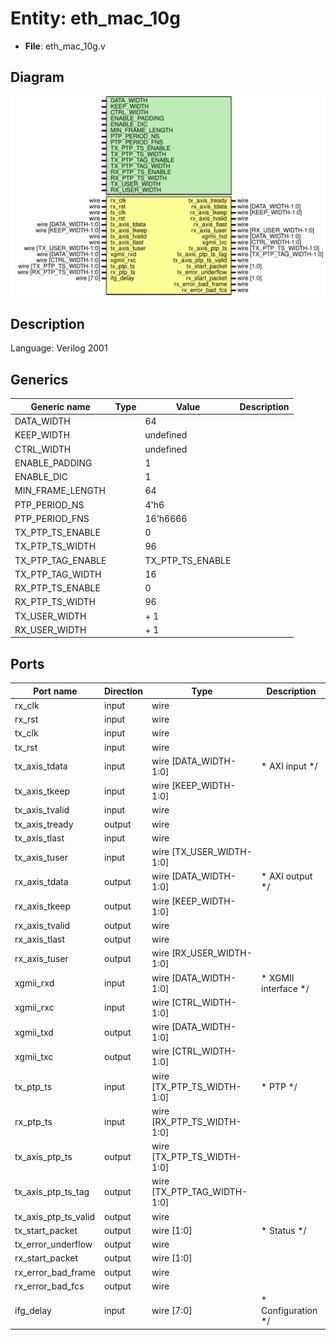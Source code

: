 # Entity: eth_mac_10g

- **File**: eth_mac_10g.v
## Diagram

![Diagram](eth_mac_10g.svg "Diagram")
## Description


 Language: Verilog 2001


## Generics

| Generic name      | Type | Value            | Description |
| ----------------- | ---- | ---------------- | ----------- |
| DATA_WIDTH        |      | 64               |             |
| KEEP_WIDTH        |      | undefined        |             |
| CTRL_WIDTH        |      | undefined        |             |
| ENABLE_PADDING    |      | 1                |             |
| ENABLE_DIC        |      | 1                |             |
| MIN_FRAME_LENGTH  |      | 64               |             |
| PTP_PERIOD_NS     |      | 4'h6             |             |
| PTP_PERIOD_FNS    |      | 16'h6666         |             |
| TX_PTP_TS_ENABLE  |      | 0                |             |
| TX_PTP_TS_WIDTH   |      | 96               |             |
| TX_PTP_TAG_ENABLE |      | TX_PTP_TS_ENABLE |             |
| TX_PTP_TAG_WIDTH  |      | 16               |             |
| RX_PTP_TS_ENABLE  |      | 0                |             |
| RX_PTP_TS_WIDTH   |      | 96               |             |
| TX_USER_WIDTH     |      | + 1              |             |
| RX_USER_WIDTH     |      | + 1              |             |
## Ports

| Port name            | Direction | Type                        | Description                     |
| -------------------- | --------- | --------------------------- | ------------------------------- |
| rx_clk               | input     | wire                        |                                 |
| rx_rst               | input     | wire                        |                                 |
| tx_clk               | input     | wire                        |                                 |
| tx_rst               | input     | wire                        |                                 |
| tx_axis_tdata        | input     | wire [DATA_WIDTH-1:0]       |      * AXI input      */        |
| tx_axis_tkeep        | input     | wire [KEEP_WIDTH-1:0]       |                                 |
| tx_axis_tvalid       | input     | wire                        |                                 |
| tx_axis_tready       | output    | wire                        |                                 |
| tx_axis_tlast        | input     | wire                        |                                 |
| tx_axis_tuser        | input     | wire [TX_USER_WIDTH-1:0]    |                                 |
| rx_axis_tdata        | output    | wire [DATA_WIDTH-1:0]       |      * AXI output      */       |
| rx_axis_tkeep        | output    | wire [KEEP_WIDTH-1:0]       |                                 |
| rx_axis_tvalid       | output    | wire                        |                                 |
| rx_axis_tlast        | output    | wire                        |                                 |
| rx_axis_tuser        | output    | wire [RX_USER_WIDTH-1:0]    |                                 |
| xgmii_rxd            | input     | wire [DATA_WIDTH-1:0]       |      * XGMII interface      */  |
| xgmii_rxc            | input     | wire [CTRL_WIDTH-1:0]       |                                 |
| xgmii_txd            | output    | wire [DATA_WIDTH-1:0]       |                                 |
| xgmii_txc            | output    | wire [CTRL_WIDTH-1:0]       |                                 |
| tx_ptp_ts            | input     | wire [TX_PTP_TS_WIDTH-1:0]  |      * PTP      */              |
| rx_ptp_ts            | input     | wire [RX_PTP_TS_WIDTH-1:0]  |                                 |
| tx_axis_ptp_ts       | output    | wire [TX_PTP_TS_WIDTH-1:0]  |                                 |
| tx_axis_ptp_ts_tag   | output    | wire [TX_PTP_TAG_WIDTH-1:0] |                                 |
| tx_axis_ptp_ts_valid | output    | wire                        |                                 |
| tx_start_packet      | output    | wire [1:0]                  |      * Status      */           |
| tx_error_underflow   | output    | wire                        |                                 |
| rx_start_packet      | output    | wire [1:0]                  |                                 |
| rx_error_bad_frame   | output    | wire                        |                                 |
| rx_error_bad_fcs     | output    | wire                        |                                 |
| ifg_delay            | input     | wire [7:0]                  |      * Configuration      */    |
